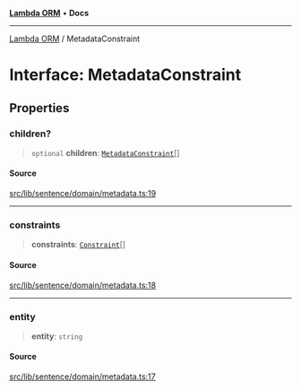 [**Lambda ORM**](../README.md) • **Docs**

***

[Lambda ORM](../README.md) / MetadataConstraint

# Interface: MetadataConstraint

## Properties

### children?

> `optional` **children**: [`MetadataConstraint`](MetadataConstraint.md)[]

#### Source

[src/lib/sentence/domain/metadata.ts:19](https://github.com/lambda-orm/lambdaorm-base/blob/a635589f3d58a8022cbddf078d76ce5a7a0b2137/src/lib/sentence/domain/metadata.ts#L19)

***

### constraints

> **constraints**: [`Constraint`](Constraint.md)[]

#### Source

[src/lib/sentence/domain/metadata.ts:18](https://github.com/lambda-orm/lambdaorm-base/blob/a635589f3d58a8022cbddf078d76ce5a7a0b2137/src/lib/sentence/domain/metadata.ts#L18)

***

### entity

> **entity**: `string`

#### Source

[src/lib/sentence/domain/metadata.ts:17](https://github.com/lambda-orm/lambdaorm-base/blob/a635589f3d58a8022cbddf078d76ce5a7a0b2137/src/lib/sentence/domain/metadata.ts#L17)
